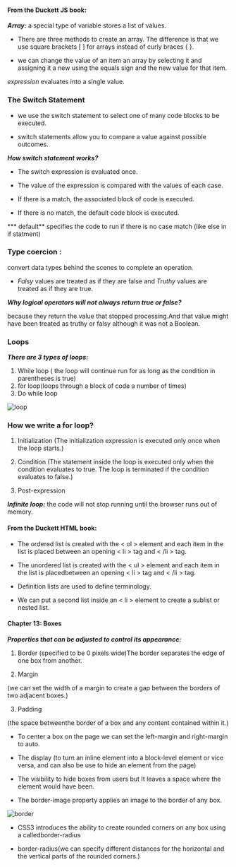 #### From the Duckett JS book:


***Array:*** a special type of variable stores a list of values.

- There are three methods to create an array. The difference is that we use square brackets [ ] for arrays instead of curly braces { }.

- we can change the value of an item an array by selecting it and assigning it a new using the equals sign and the new value for that item.

*expression* evaluates into a single value.

### The Switch Statement

- we use the switch statement to select one of many code blocks to be executed.

- switch statements allow you to compare a value against possible outcomes. 


***How switch statement works?***

- The switch expression is evaluated once.

- The value of the expression is compared with the values of each case.

- If there is a match, the associated block of code is executed.

- If there is no match, the default code block is executed.



*** default** specifies the code to run if there is no case match (like else in if statment)

### Type coercion :
convert data types behind the scenes to complete an operation.

- *Falsy* values are treated as if they are false and *Truthy* values are treated as if they are true. 

***Why logical operators will not always return true or false?***

because they return the value that stopped processing.And that value might have been treated as truthy or falsy although it was not a Boolean.

### Loops

***There are 3 types of loops:***

1. While loop ( the loop will continue run for as long as the condition in parentheses is true)
2. for loop(loops through a block of code a number of times)
3. Do while loop 



![loop](https://cdn.javascripttutorial.net/wp-content/uploads/2020/01/JavaScript-for-Loop.png)


### How we write a for loop? 


1. Initialization (The initialization expression is executed only once when the loop starts.)

2. Condition (The statement inside the loop is executed only when the condition evaluates to true. The loop is terminated if the condition evaluates to false.)

3. Post-expression



***Infinite loop:*** the code will not stop running until the browser runs out of memory.


#### From the Duckett HTML book:


- The ordered list is created with the < ol > element and each item in the list is placed between an opening < li > tag
and < /li > tag.

- The unordered list is created with the < ul > element and each item in the list is placedbetween an opening < li > tag and  < /li > tag.

- Definition lists are used to define terminology.

- We can put a second list inside an < li > element to create a sublist or nested list. 


#### Chapter 13: Boxes

***Properties that can be adjusted to control its appearance:***
1. Border
 (specified to be 0 pixels wide)The border separates the edge of one box from another.

2. Margin

(we can set the width of a margin to create a gap between the borders of two adjacent boxes.)


3. Padding

(the space betweenthe border of a box and any content contained within it.)

- To center a box on the page we can set the left-margin and right-margin to auto.

- The display (to turn an inline element into a block-level element or vice versa, and can also be use to hide an element from the page)

- The visibility to hide boxes from users but It leaves a space where the element would have been.

- The border-image property applies an image to the border of any box.

![border](https://i2.wp.com/www.tutorialbrain.com/wp-content/uploads/2019/03/border-radius.JPG.png?resize=640%2C281&ssl=1)

- CSS3 introduces the ability to create rounded corners on any box using a  calledborder-radius

- border-radius(we can specify different distances for the horizontal and the vertical parts of the rounded corners.)











